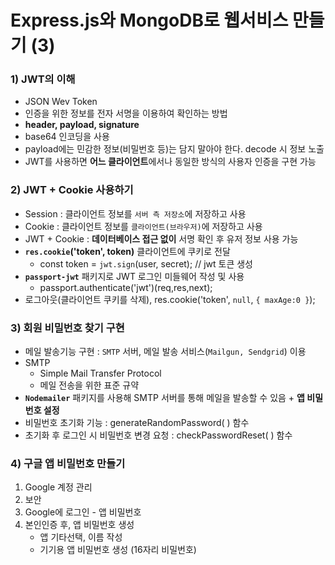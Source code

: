 # Express.js와 MongoDB로 웹서비스 만들기 (3)
### 1) JWT의 이해
- JSON Wev Token
- 인증을 위한 정보를 전자 서명을 이용하여 확인하는 방법
- <b>header, payload, signature</b>
- base64 인코딩을 사용
- payload에는 민감한 정보(비밀번호 등)는 담지 말아야 한다. decode 시 정보 노출
- JWT를 사용하면 <b>어느 클라이언트</b>에서나 동일한 방식의 사용자 인증을 구현 가능

### 2) JWT + Cookie 사용하기
- Session : 클라이언트 정보를   `서버 측 저장소`에 저장하고 사용
- Cookie : 클라이언트 정보를 `클라이언트(브라우저)`에 저장하고 사용
- JWT + Cookie : <b>데이터베이스 접근 없이</b> 서명 확인 후 유저 정보 사용 가능
- <b>`res.cookie`('token', token)</b> 클라이언트에 쿠키로 전달
  - const token = `jwt.sign`(user, secret); // jwt 토큰 생성
- <b>`passport-jwt`</b> 패키지로 JWT 로그인 미들웨어 작성 및 사용
  - passport.authenticate('jwt')(req,res,next);
- 로그아웃(클라이언트 쿠키를 삭제), res.cookie('token', `null`, `{ maxAge:0 }`);

### 3) 회원 비밀번호 찾기 구현
- 메일 발송기능 구현 : `SMTP` 서버, 메일 발송 서비스(`Mailgun, Sendgrid`) 이용
- SMTP
  - Simple Mail Transfer Protocol
  - 메일 전송을 위한 표준 규약
- <b>`Nodemailer`</b> 패키지를 사용해 SMTP 서버를 통해 메일을 발송할 수 있음 + <b>앱 비밀번호 설정</b>
- 비밀번호 초기화 기능 : generateRandomPassword( ) 함수
- 초기화 후 로그인 시 비밀번호 변경 요청 : checkPasswordReset( ) 함수

### 4) 구글 앱 비밀번호 만들기
1. Google 계정 관리
2. 보안
3. Google에 로그인 - 앱 비밀번호
4. 본인인증 후, 앱 비밀번호 생성
   - 앱 기타선택, 이름 작성
   - 기기용 앱 비밀번호 생성 (16자리 비밀번호)